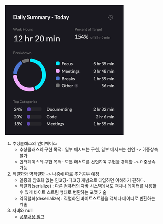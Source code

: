 <img src="/Tracking_Time/2_Feb/250207.png">

1. 추상클래스와 인터페이스
   - 추상클래스의 구현 목적 : 일부 메서드는 구현, 일부 메서드는 선언 -> 이중상속 불가
   - 인터페이스의 구현 목적 : 모든 메서드를 선언하여 구현을 강제함 -> 이중상속 가능
2. 직렬화와 역직렬화 -> 나중에 따로 추가공부 예정
   - 일종의 암호화 없는 인코딩-디코딩 개념으로 대입하면 이해하기 편하다.
   - 직렬화(serialize) : 다른 컴퓨터의 자바 시스템에서도 객체나 데이터를 사용할 수 있게 바이트 스트림 형태로 변환하는 포맷 기술
   - 역직렬화(deserialize) : 직렬화된 바이트스트림을 객체나 데이터로 반환하는 기술
3. 자바와 null
   - [공부내용 참고]((TIL_sortbyContents/Null.md))